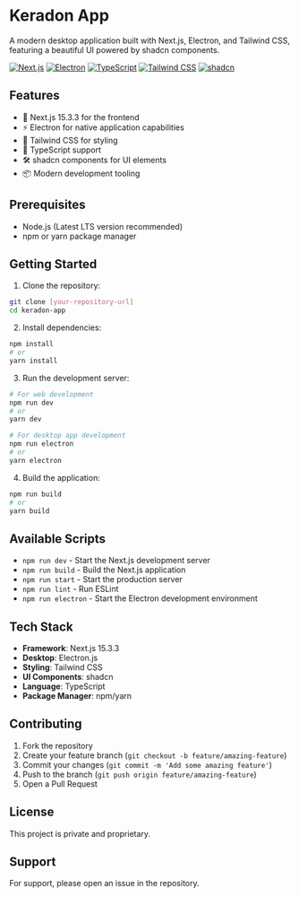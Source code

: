 # Keradon App

A modern desktop application built with Next.js, Electron, and Tailwind CSS, featuring a beautiful UI powered by shadcn components.

[![Next.js](https://img.shields.io/badge/Next.js-15.3.3-black?style=flat-square&logo=next.js)](https://nextjs.org/)
[![Electron](https://img.shields.io/badge/Electron-29.1.0-47848F?style=flat-square&logo=electron)](https://www.electronjs.org/)
[![TypeScript](https://img.shields.io/badge/TypeScript-5.3.3-3178C6?style=flat-square&logo=typescript)](https://www.typescriptlang.org/)
[![Tailwind CSS](https://img.shields.io/badge/Tailwind_CSS-3.4.1-38B2AC?style=flat-square&logo=tailwind-css)](https://tailwindcss.com/)
[![shadcn](https://img.shields.io/badge/shadcn-UI-000000?style=flat-square)](https://ui.shadcn.com/)

## Features

- 🚀 Next.js 15.3.3 for the frontend
- ⚡ Electron for native application capabilities
- 🎨 Tailwind CSS for styling
- 🎯 TypeScript support
- 🛠️ shadcn components for UI elements
- 📦 Modern development tooling

## Prerequisites

- Node.js (Latest LTS version recommended)
- npm or yarn package manager

## Getting Started

1. Clone the repository:
```bash
git clone [your-repository-url]
cd keradon-app
```

2. Install dependencies:
```bash
npm install
# or
yarn install
```

3. Run the development server:
```bash
# For web development
npm run dev
# or
yarn dev

# For desktop app development
npm run electron
# or
yarn electron
```

4. Build the application:
```bash
npm run build
# or
yarn build
```

## Available Scripts

- `npm run dev` - Start the Next.js development server
- `npm run build` - Build the Next.js application
- `npm run start` - Start the production server
- `npm run lint` - Run ESLint
- `npm run electron` - Start the Electron development environment

## Tech Stack

- **Framework**: Next.js 15.3.3
- **Desktop**: Electron.js
- **Styling**: Tailwind CSS
- **UI Components**: shadcn
- **Language**: TypeScript
- **Package Manager**: npm/yarn

## Contributing

1. Fork the repository
2. Create your feature branch (`git checkout -b feature/amazing-feature`)
3. Commit your changes (`git commit -m 'Add some amazing feature'`)
4. Push to the branch (`git push origin feature/amazing-feature`)
5. Open a Pull Request

## License

This project is private and proprietary.

## Support

For support, please open an issue in the repository. 